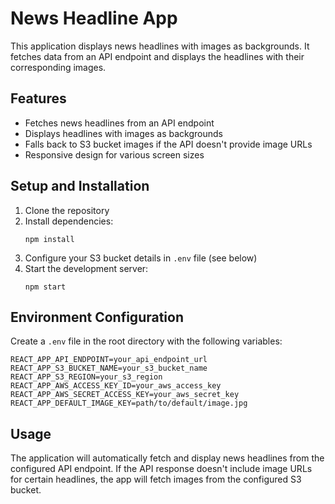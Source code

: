 # News Headline App

This application displays news headlines with images as backgrounds. It fetches data from an API endpoint and displays the headlines with their corresponding images.

## Features

- Fetches news headlines from an API endpoint
- Displays headlines with images as backgrounds
- Falls back to S3 bucket images if the API doesn't provide image URLs
- Responsive design for various screen sizes

## Setup and Installation

1. Clone the repository
2. Install dependencies:
   ```
   npm install
   ```
3. Configure your S3 bucket details in `.env` file (see below)
4. Start the development server:
   ```
   npm start
   ```

## Environment Configuration

Create a `.env` file in the root directory with the following variables:

```
REACT_APP_API_ENDPOINT=your_api_endpoint_url
REACT_APP_S3_BUCKET_NAME=your_s3_bucket_name
REACT_APP_S3_REGION=your_s3_region
REACT_APP_AWS_ACCESS_KEY_ID=your_aws_access_key
REACT_APP_AWS_SECRET_ACCESS_KEY=your_aws_secret_key
REACT_APP_DEFAULT_IMAGE_KEY=path/to/default/image.jpg
```

## Usage

The application will automatically fetch and display news headlines from the configured API endpoint. If the API response doesn't include image URLs for certain headlines, the app will fetch images from the configured S3 bucket.
